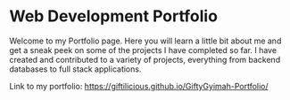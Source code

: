 # Web Development Portfolio
Welcome to my Portfolio page. Here you will learn a little bit about me and get a sneak peek on some of the projects I have completed so far. I have created and contributed to a variety of projects, everything from backend databases to full stack applications.

Link to my portfolio: https://giftilicious.github.io/GiftyGyimah-Portfolio/

